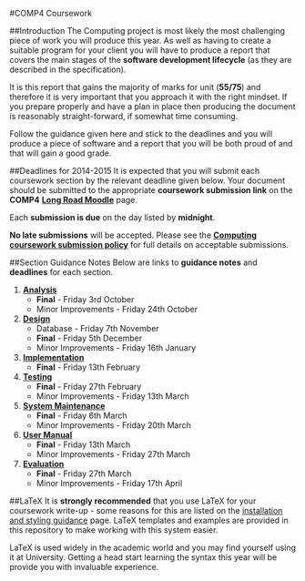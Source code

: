 #COMP4 Coursework

##Introduction
The Computing project is most likely the most challenging piece of work you will produce this year. As well as having to create a suitable program for your client you will have to produce a report that covers the main stages of the **software development lifecycle** (as they are described in the specification).

It is this report that gains the majority of marks for unit (**55/75**) and therefore it is very important that you approach it with the right mindset. If you prepare properly and have a plan in place then producing the document is reasonably straight-forward, if somewhat time consuming.

Follow the guidance given here and stick to the deadlines and you will produce a piece of software and a report that you will be both proud of and that will gain a good grade.

##Deadlines for 2014-2015
It is expected that you will submit each coursework section by the relevant deadline given below. Your document should be submitted to the appropriate **coursework submission link** on the **COMP4** [**Long Road Moodle**][9] page.

Each **submission is due** on the day listed by **midnight**.

**No late submissions** will be accepted. Please see the **[Computing coursework submission policy][8]** for full details on acceptable submissions.

##Section Guidance Notes
Below are links to **guidance notes** and **deadlines** for each section.

1. [**Analysis**][1]
    - **Final** - Friday 3rd October
    - Minor Improvements - Friday 24th October
2. [**Design**][2]
    - Database - Friday 7th November
    - **Final** - Friday 5th December
    - Minor Improvements - Friday 16th January
3. [**Implementation**][3]
    - **Final** - Friday 13th February
4. [**Testing**][4]
    - **Final** - Friday 27th February
    - Minor Improvements - Friday 13th March
5. [**System Maintenance**][5]
    - **Final** - Friday 6th March
    - Minor Improvements - Friday 20th March
6. [**User Manual**][6]
    - **Final** - Friday 13th March
    - Minor Improvements - Friday 27th March
7. [**Evaluation**][7]
    - **Final** - Friday 27th March
    - Minor Improvements - Friday 17th April

##LaTeX
It is **strongly recommended** that you use LaTeX for your coursework write-up - some reasons for this are listed on the [installation and styling guidance][10] page. LaTeX templates and examples are provided in this repository to make working with this system easier.

LaTeX is used widely in the academic world and you may find yourself using it at University. Getting a head start learning the syntax this year will be provide you with invaluable experience.

[1]: Analysis/analysis.md
[2]: Design/design.md
[3]: Implementation/implementation.md
[4]: Testing/testing.md
[5]: Maintenance/maintenance.md
[6]: Manual/manual.md
[7]: Evaluation/evaluation.md
[8]: Policy/coursework.md
[9]: http://moodle.longroad.ac.uk
[10]:Policy/styling.md
